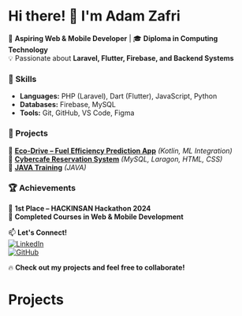 # Hi there! 👋 I'm Adam Zafri  

🚀 **Aspiring Web & Mobile Developer** | 🎓 **Diploma in Computing Technology**  
💡 Passionate about **Laravel, Flutter, Firebase, and Backend Systems**  

### 🔧 Skills  
- **Languages:** PHP (Laravel), Dart (Flutter), JavaScript, Python  
- **Databases:** Firebase, MySQL  
- **Tools:** Git, GitHub, VS Code, Figma  

### 📂 Projects  
🔹 **[Eco-Drive – Fuel Efficiency Prediction App](https://github.com/AdamZafri/Eco-Drive)** *(Kotlin, ML Integration)*  
🔹 **[Cybercafe Reservation System](https://github.com/AdamZafri/Cyberworld)** *(MySQL, Laragon, HTML, CSS)*  
🔹 **[JAVA Training](https://github.com/AdamZafri/Java-2024)** *(JAVA)*  

### 🏆 Achievements  
🏅 **1st Place – HACKINSAN Hackathon 2024**  
📜 **Completed Courses in Web & Mobile Development**  

📫 **Let's Connect!**  
[![LinkedIn](https://img.shields.io/badge/LinkedIn-Connect-blue?style=flat&logo=linkedin)](https://www.linkedin.com/in/adam-zafri-zulbahari-08a686350/)  
[![GitHub](https://img.shields.io/badge/GitHub-Follow-black?style=flat&logo=github)](https://github.com/AdamZafri)  

🔥 **Check out my projects and feel free to collaborate!**  
# Projects
